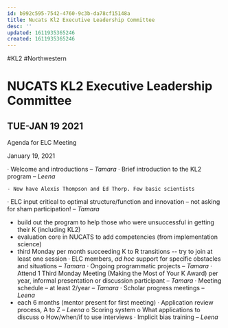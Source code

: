 ```yaml
---
id: b992c595-7542-4760-9c3b-da78cf15148a
title: Nucats Kl2 Executive Leadership Committee
desc: ''
updated: 1611935365246
created: 1611935365246
---
```

\#KL2 #Northwestern 

# NUCATS KL2 Executive Leadership Committee

## TUE-JAN 19 2021

Agenda for ELC Meeting

January 19, 2021

· Welcome and introductions – _Tamara_
· Brief introduction to the KL2 program – _Leena_

```
- Now have Alexis Thompson and Ed Thorp. Few basic scientists
```

· ELC input critical to optimal structure/function and innovation – not asking for sham participation! – _Tamara_

- build out the program to help those who were unsuccessful in getting their K (including KL2)
- evaluation core in NUCATS to add competencies (from implementation science)
- third Monday per month succeeding K to R transitions -- try to join at least one session
  · ELC members, _ad hoc_ support for specific obstacles and situations – _Tamara_
  · Ongoing programmatic projects – _Tamara_
  · Attend 1 Third Monday Meeting (Making the Most of Your K Award) per year, informal presentation or discussion participant – _Tamara_
  · Meeting schedule – at least 2/year – _Tamara_
  · Scholar progress meetings – _Leena_
- each 6 months (mentor present for first meeting)
  · Application review process, A to Z – _Leena_
  o Scoring system
  o What applications to discuss
  o How/when/if to use interviews
  · Implicit bias training – _Leena_

